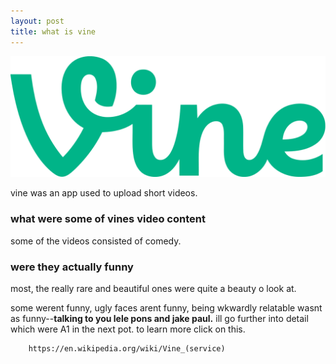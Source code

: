 ```yaml
---
layout: post
title: what is vine
---
```


![blog header](/images/1200px-Vine_wordmark.svg.png)

vine was an app used to upload short videos.

### what were some of vines video content

some of the videos consisted of comedy.

### were they actually funny

most, the really rare and beautiful ones were quite a beauty o look at.

some werent funny, ugly faces arent funny, being wkwardly relatable wasnt as funny--**talking to you lele pons and jake paul.** ill go further into detail which were A1 in the next pot. to learn more click on this.

        https://en.wikipedia.org/wiki/Vine_(service)
